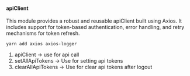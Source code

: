 #### apiClient

This module provides a robust and reusable apiClient built using Axios. It includes support for token-based authentication, error handling, and retry mechanisms for token refresh.

`yarn add axios axios-logger`

1. apiClient -> use for api call
2. setAllApiTokens -> Use for setting api tokens
3. clearAllApiTokens -> Use for clear api tokens after logout
